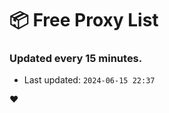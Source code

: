 # :package: Free Proxy List
### Updated every 15 minutes.

- Last updated: `2024-06-15 22:37`

:heart:
